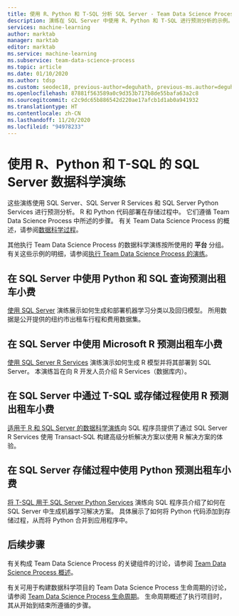 ```yaml
---
title: 使用 R、Python 和 T-SQL 分析 SQL Server - Team Data Science Process
description: 演练在 SQL Server 中使用 R、Python 和 T-SQL 进行预测分析的示例。
services: machine-learning
author: marktab
manager: marktab
editor: marktab
ms.service: machine-learning
ms.subservice: team-data-science-process
ms.topic: article
ms.date: 01/10/2020
ms.author: tdsp
ms.custom: seodec18, previous-author=deguhath, previous-ms.author=deguhath
ms.openlocfilehash: 87881f563589a0c9d353b717b8de55bafa63a2c8
ms.sourcegitcommit: c2c9dc65b886542d220ae17afcb1d1ab0a941932
ms.translationtype: HT
ms.contentlocale: zh-CN
ms.lasthandoff: 11/20/2020
ms.locfileid: "94978233"
---
```

# <a name="sql-server-data-science-walkthroughs-using-r-python-and-t-sql"></a>使用 R、Python 和 T-SQL 的 SQL Server 数据科学演练

这些演练使用 SQL Server、SQL Server R Services 和 SQL Server Python Services 进行预测分析。 R 和 Python 代码部署在存储过程中。 它们遵循 Team Data Science Process 中所述的步骤。 有关 Team Data Science Process 的概述，请参阅[数据科学过程](overview.md)。 

其他执行 Team Data Science Process 的数据科学演练按所使用的 **平台** 分组。 有关这些示例的明细，请参阅[执行 Team Data Science Process 的演练](walkthroughs.md)。


## <a name="predict-taxi-tips-using-python-and-sql-queries-with-sql-server"></a>在 SQL Server 中使用 Python 和 SQL 查询预测出租车小费 

[使用 SQL Server](sql-walkthrough.md) 演练展示如何生成和部署机器学习分类以及回归模型。  所用数据是公开提供的纽约市出租车行程和费用数据集。


## <a name="predict-taxi-tips-using-microsoft-r-with-sql-server"></a>在 SQL Server 中使用 Microsoft R 预测出租车小费 

[使用 SQL Server R Services](https://docs.microsoft.com/sql/machine-learning/tutorials/walkthrough-data-science-end-to-end-walkthrough) 演练演示如何生成 R 模型并将其部署到 SQL Server。 本演练旨在向 R 开发人员介绍 R Services（数据库内）。


## <a name="predict-taxi-tips-using-r-from-t-sql-or-stored-procedures-with-sql-server"></a>在 SQL Server 中通过 T-SQL 或存储过程使用 R 预测出租车小费

[适用于 R 和 SQL Server 的数据科学演练](https://docs.microsoft.com/sql/advanced-analytics/tutorials/walkthrough-data-science-end-to-end-walkthrough)向 SQL 程序员提供了通过 SQL Server R Services 使用 Transact-SQL 构建高级分析解决方案以使用 R 解决方案的体验。 


## <a name="predict-taxi-tips-using-python-in-sql-server-stored-procedures"></a>在 SQL Server 存储过程中使用 Python 预测出租车小费

[将 T-SQL 用于 SQL Server Python Services](https://docs.microsoft.com/sql/advanced-analytics/tutorials/sqldev-in-database-python-for-sql-developers) 演练向 SQL 程序员介绍了如何在 SQL Server 中生成机器学习解决方案。 具体展示了如何将 Python 代码添加到存储过程，从而将 Python 合并到应用程序中。


## <a name="next-steps"></a>后续步骤

有关构成 Team Data Science Process 的关键组件的讨论，请参阅 [Team Data Science Process 概述](overview.md)。

有关可用于构建数据科学项目的 Team Data Science Process 生命周期的讨论，请参阅 [Team Data Science Process 生命周期](lifecycle.md)。 生命周期概述了执行项目时，其从开始到结束所遵循的步骤。 
